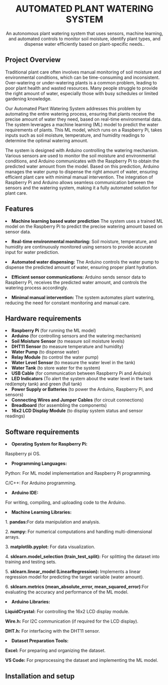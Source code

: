 <h1 align="center">AUTOMATED PLANT WATERING SYSTEM</h1>
<p align="center">An autonomous plant watering system that uses sensors, machine learning, and automated controls to monitor soil moisture, identify plant types, and dispense water efficiently based on plant-specific needs..</p>

<h2>Project Overview</h2>
<p>
  Traditional plant care often involves manual monitoring of soil moisture and environmental conditions, which can be time-consuming and inconsistent. Over-watering or under-watering plants is a common problem, leading to poor plant health and wasted resources. Many people struggle to provide the right amount of water, especially those with busy schedules or limited gardening knowledge.
</p>
<p>
Our Automated Plant Watering System addresses this problem by automating the entire watering process, ensuring that plants receive the precise amount of water they need, based on real-time environmental data. The system leverages a machine learning (ML) model to predict the water requirements of plants. This ML model, which runs on a Raspberry Pi, takes inputs such as soil moisture, temperature, and humidity readings to determine the optimal watering amount.
</p>
<p>
The system is designed with Arduino controlling the watering mechanism. Various sensors are used to monitor the soil moisture and environmental conditions, and Arduino communicates with the Raspberry Pi to obtain the predicted water amount from the model. Based on this prediction, Arduino manages the water pump to dispense the right amount of water, ensuring efficient plant care with minimal manual intervention. The integration of Raspberry Pi and Arduino allows seamless communication between the sensors and the watering system, making it a fully automated solution for plant care.
</p>
<h2>Features</h2>
<p>
<li><strong>Machine learning based water prediction</strong>
The system uses a trained ML model on the Raspberry Pi to predict the precise watering amount based on sensor data.
</p>
<p>
<li><strong>Real-time environmental monitoring:</strong>
Soil moisture, temperature, and humidity are continuously monitored using sensors to provide accurate input for water prediction.
</p>
<p>
<li><strong>Automated water dispensing:</strong>
The Arduino controls the water pump to dispense the predicted amount of water, ensuring proper plant hydration.
</p>
<p>
<li><strong>Efficient sensor communications:</strong>
Arduino sends sensor data to Raspberry Pi, receives the predicted water amount, and controls the watering process accordingly.
</p>
<p>
<li><strong>Minimal manual intervention:</strong>
The system automates plant watering, reducing the need for constant monitoring and manual care.
</p>


  
   

<h2>Hardware requirements</h2>
<p>
<li><strong>Raspberry Pi</strong> (for running the ML model)
<li><strong>Arduino</strong>  (for controlling sensors and the watering mechanism)
<li><strong>Soil Moisture Sensor</strong>  (to measure soil moisture levels)
<li><strong>DHT11 Sensor </strong> (to measure temperature and humidity)
<li><strong>Water Pump </strong> (to dispense water)
<li><strong>Relay Module</strong>  (to control the water pump)
<li><strong>Water Level Sensor </strong> (to measure the water level in the tank)
<li><strong>Water Tank</strong>  (to store water for the system)
<li><strong>USB Cable</strong>  (for communication between Raspberry Pi and Arduino)
<li><strong>LED Indicators</strong>  (To alert the system about the water level in the tank red(empty tank) and green (full tank)
<li><strong>Power Supply or Batteries</strong>  (to power the Arduino, Raspberry Pi, and sensors)
<li><strong>Connecting Wires and Jumper Cables</strong>  (for circuit connections)
<li><strong>Breadboard</strong> (for assembling the components)
<li><strong>16x2 LCD Display Module</strong>  (to display system status and sensor readings)

<h2>Software requirements</h2>
<p>
<li><strong>Operating System for Raspberry Pi:</strong>
</p>
<p>
	Raspberry pi OS.
</p>
<p>	
<li><strong>Programming Languages:</strong>
</p>
<p>
	Python: For ML model implementation and Raspberry Pi programming.
</p>
<p>
	C/C++: For Arduino programming.
</p>
<p>
<li><strong>Arduino IDE:</strong>
</p>
<p>
	For writing, compiling, and uploading code to the Arduino.
</p>
<p>
<li><strong>Machine Learning Libraries:</strong>
</p>
<p>
	1. <strong>pandas:</strong>For data manipulation and analysis.
</p>
<p>
	2.<strong> numpy: </strong>For numerical computations and handling multi-dimensional arrays.
</p>
<p>
	3. <strong>matplotlib.pyplot:</strong> For data visualization.
</p>
<p>
	4. <strong>sklearn.model_selection (train_test_split):</strong> For splitting the dataset into training and testing sets.
</p>
<p>		  
	5. <strong>sklearn.linear_model (LinearRegression):</strong> Implements a linear regression model for predicting the target variable (water amount).
</p>
<p>
	6. <strong>sklearn.metrics (mean_absolute_error, mean_squared_error)</strong>:For evaluating the accuracy and performance of the ML model.
</p>
<p>	
<li><strong>Arduino Libraries:</strong>
</p>
<p>
	<strong>LiquidCrystal:</strong> For controlling the 16x2 LCD display module.
</p>
<p>
	<strong>Wire.h:</strong> For I2C communication (if required for the LCD display).
</p>
<p>
	<strong>DHT.h:</strong> For interfacing with the DHT11 sensor.
</p>
<p>
<li><strong>Dataset Preparation Tools:</strong>
</p>
<p>
	<strong>Excel:</strong> For preparing and organizing the dataset.
</p>
<p>
	<strong>VS Code:</strong> For preprocessing the dataset and implementing the ML model.
</p>
<p>

 
<h2>Installation and setup</h2>
<p>
